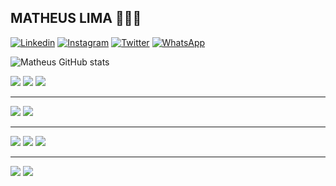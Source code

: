 ## MATHEUS LIMA 👨‍💻🔥

[![Linkedin](https://img.shields.io/badge/LinkedIn-0077B5?style=for-the-badge&logo=linkedin&logoColor=white)](https://www.linkedin.com/in/matheus-lima-4941951b1/)
[![Instagram](https://img.shields.io/badge/Instagram-E4405F?style=for-the-badge&logo=instagram&logoColor=white)](https://www.instagram.com/lima_.mt/)
[![Twitter](https://img.shields.io/badge/Twitter-1DA1F2?style=for-the-badge&logo=twitter&logoColor=white)](https://www.linkedin.com/in/matheus-lima-4941951b1/)
[![WhatsApp](https://img.shields.io/badge/WhatsApp-25D366?style=for-the-badge&logo=whatsapp&logoColor=white)]()


![Matheus GitHub stats](https://github-readme-stats.vercel.app/api?username=matheuslimp&show_icons=true&theme=dark)

[![](https://img.shields.io/badge/Ubuntu-E95420?style=for-the-badge&logo=ubuntu&logoColor=white)]()
[![](https://img.shields.io/badge/mac%20os-000000?style=for-the-badge&logo=apple&logoColor=white)]()
[![](https://img.shields.io/badge/Windows-0078D6?style=for-the-badge&logo=windows&logoColor=white)]()
___
[![](https://img.shields.io/badge/Shell_Script-121011?style=for-the-badge&logo=gnu-bash&logoColor=white)]()
[![](https://img.shields.io/badge/GIT-E44C30?style=for-the-badge&logo=git&logoColor=white)]()
___
[![](https://img.shields.io/badge/HTML5-E34F26?style=for-the-badge&logo=html5&logoColor=white)]()
[![](https://img.shields.io/badge/CSS3-1572B6?style=for-the-badge&logo=css3&logoColor=white)]()
[![](https://img.shields.io/badge/JavaScript-F7DF1E?style=for-the-badge&logo=javascript&logoColor=black)]()
___
[![](https://img.shields.io/badge/Java-ED8B00?style=for-the-badge&logo=java&logoColor=white)]()
[![](https://img.shields.io/badge/Python-14354C?style=for-the-badge&logo=python&logoColor=white)]()
